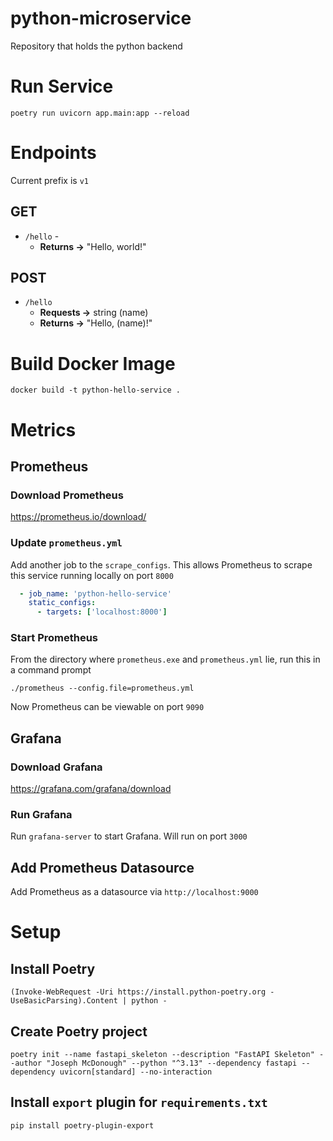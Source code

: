 # python-microservice
Repository that holds the python backend

# Run Service
```shell
poetry run uvicorn app.main:app --reload
```

<!---
# Update Dependencies (as needed)
```shell
poetry export --without-hashes --format=requirements.txt > requirements.txt
```
--->

# Endpoints
Current prefix is `v1`

## GET
- `/hello` - 
  - **Returns →** "Hello, world!"

## POST
- `/hello`  
  - **Requests →** string (name)
  - **Returns →** "Hello, (name)!"

# Build Docker Image
```shell
docker build -t python-hello-service .
```


# Metrics
## Prometheus
### Download Prometheus
https://prometheus.io/download/

### Update `prometheus.yml`
Add another job to the `scrape_configs`. This allows Prometheus to scrape this service running locally on port `8000`
```yaml
  - job_name: 'python-hello-service'
    static_configs:
      - targets: ['localhost:8000']
```

### Start Prometheus
From the directory where `prometheus.exe` and `prometheus.yml` lie, run this in a command prompt
```shell
./prometheus --config.file=prometheus.yml
```

Now Prometheus can be viewable on port `9090`

## Grafana
### Download Grafana
https://grafana.com/grafana/download

### Run Grafana
Run `grafana-server` to start Grafana. Will run on port `3000`

## Add Prometheus Datasource
Add Prometheus as a datasource via `http://localhost:9000`



# Setup
## Install Poetry
```shell
(Invoke-WebRequest -Uri https://install.python-poetry.org -UseBasicParsing).Content | python -
```

## Create Poetry project
```shell
poetry init --name fastapi_skeleton --description "FastAPI Skeleton" --author "Joseph McDonough" --python "^3.13" --dependency fastapi --dependency uvicorn[standard] --no-interaction
```

## Install `export` plugin for `requirements.txt`
```shell
pip install poetry-plugin-export
```